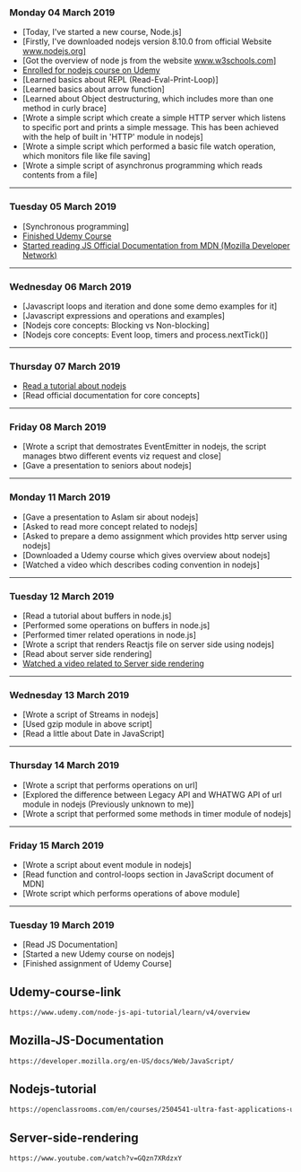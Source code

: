 ### Monday 04 March 2019 
* [Today, I've started a new course, Node.js]
* [Firstly, I've downloaded nodejs version 8.10.0 from official Website www.nodejs.org]
* [Got the overview of node js from the website www.w3schools.com]
* [Enrolled for nodejs course on Udemy](#Udemy-course-link)
* [Learned basics about REPL (Read-Eval-Print-Loop)]
* [Learned basics about arrow function]
* [Learned about Object destructuring, which includes more than one method in curly brace]
* [Wrote a simple script which create a simple HTTP server which listens to specific port and prints a simple message. This has been achieved with the help of built in 'HTTP' module in nodejs]
* [Wrote a simple script which performed a basic file watch operation, which monitors file like file saving]
* [Wrote a simple script of asynchronus programming which reads contents from a file]

--------------------------------------------------------------------------------

### Tuesday 05 March 2019
* [Synchronous programming]
* [Finished Udemy Course](#Udemy-course-link)
* [Started reading JS Official Documentation from MDN (Mozilla Developer Network)](#Mozilla-JS-Documentation)

--------------------------------------------------------------------------------

### Wednesday 06 March 2019 

* [Javascript loops and iteration and done some demo examples for it]
* [Javascript expressions and operations and examples]
* [Nodejs core concepts: Blocking vs Non-blocking]
* [Nodejs core concepts: Event loop, timers and process.nextTick()]
--------------------------------------------------------------------------------

### Thursday 07 March 2019
* [Read a tutorial about nodejs](#Nodejs-tutorial)
* [Read official documentation for core concepts]
--------------------------------------------------------------------------------


### Friday 08 March 2019 
* [Wrote a script that demostrates EventEmitter in nodejs, the script manages btwo different events viz request and close]
* [Gave a presentation to seniors about nodejs]
--------------------------------------------------------------------------------

### Monday 11 March 2019
* [Gave a presentation to Aslam sir about nodejs]
* [Asked to read more concept related to nodejs]
* [Asked to prepare a demo assignment which provides http server using nodejs]
* [Downloaded a Udemy course which gives overview about nodejs]
* [Watched a video which describes coding convention in nodejs]
--------------------------------------------------------------------------------

### Tuesday 12 March 2019 
* [Read a tutorial about buffers in node.js]
* [Performed some operations on buffers in node.js]
* [Performed timer related operations in node.js]
* [Wrote a script that renders Reactjs file on server side using nodejs]
* [Read about server side rendering]
* [Watched a video related to Server side rendering](#Server-side-rendering)
--------------------------------------------------------------------------------

### Wednesday 13 March 2019 
* [Wrote a script of Streams in nodejs]
* [Used gzip module in above script]
* [Read a little about Date in JavaScript]
--------------------------------------------------------------------------------

### Thursday 14 March 2019
* [Wrote a script that performs operations on url]
* [Explored the difference between Legacy API and WHATWG API of url module in nodejs (Previously unknown to me)]
* [Wrote a script that performed some methods in timer module of nodejs]
--------------------------------------------------------------------------------

### Friday 15 March 2019 

* [Wrote a script about event module in nodejs]
* [Read function and control-loops section in JavaScript document of MDN]
* [Wrote script which performs operations of above module]
--------------------------------------------------------------------------------

### Tuesday 19 March 2019 

* [Read JS Documentation]
* [Started a new Udemy course on nodejs]
* [Finished assignment of Udemy Course]

## Udemy-course-link
```sh
https://www.udemy.com/node-js-api-tutorial/learn/v4/overview
```

## Mozilla-JS-Documentation
```sh
https://developer.mozilla.org/en-US/docs/Web/JavaScript/
```

## Nodejs-tutorial
```sh
https://openclassrooms.com/en/courses/2504541-ultra-fast-applications-using-node-js
```

## Server-side-rendering
```sh
https://www.youtube.com/watch?v=GQzn7XRdzxY
```
